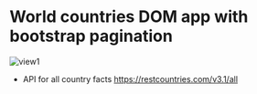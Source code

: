 # World countries DOM app with bootstrap pagination

![view1](https://github.com/agaparkg/dom-starter-code-collection/blob/main/world-countries/images/world.png?raw=true)

- API for all country facts https://restcountries.com/v3.1/all
